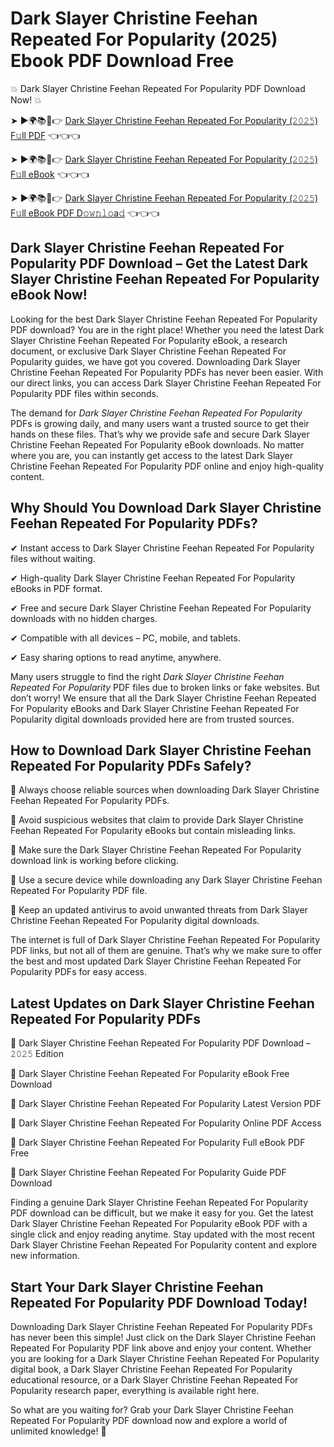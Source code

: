 # Dark Slayer Christine Feehan Repeated For Popularity (2025) Ebook PDF Download Free

💥 Dark Slayer Christine Feehan Repeated For Popularity PDF Download Now! 💥

➤ ►🌍📚📱👉 [Dark Slayer Christine Feehan Repeated For Popularity (𝟸𝟶𝟸𝟻) F𝚞ll PDF](https://getpdf.xyz/dark-slayer-christine-feehan-repeated-for-popularity) 👈👈👈


➤ ►🌍📚📱👉 [Dark Slayer Christine Feehan Repeated For Popularity (𝟸𝟶𝟸𝟻) F𝚞ll eBook](https://getpdf.xyz/dark-slayer-christine-feehan-repeated-for-popularity) 👈👈👈


➤ ►🌍📚📱👉 [Dark Slayer Christine Feehan Repeated For Popularity (𝟸𝟶𝟸𝟻) F𝚞ll eBook PDF D𝚘𝚠𝚗𝚕𝚘a𝚍](https://getpdf.xyz/dark-slayer-christine-feehan-repeated-for-popularity) 👈👈👈


## Dark Slayer Christine Feehan Repeated For Popularity PDF Download – Get the Latest Dark Slayer Christine Feehan Repeated For Popularity eBook Now!

Looking for the best Dark Slayer Christine Feehan Repeated For Popularity PDF download? You are in the right place! Whether you need the latest Dark Slayer Christine Feehan Repeated For Popularity eBook, a research document, or exclusive Dark Slayer Christine Feehan Repeated For Popularity guides, we have got you covered. Downloading Dark Slayer Christine Feehan Repeated For Popularity PDFs has never been easier. With our direct links, you can access Dark Slayer Christine Feehan Repeated For Popularity PDF files within seconds.

The demand for *Dark Slayer Christine Feehan Repeated For Popularity* PDFs is growing daily, and many users want a trusted source to get their hands on these files. That’s why we provide safe and secure Dark Slayer Christine Feehan Repeated For Popularity eBook downloads. No matter where you are, you can instantly get access to the latest Dark Slayer Christine Feehan Repeated For Popularity PDF online and enjoy high-quality content.

## Why Should You Download Dark Slayer Christine Feehan Repeated For Popularity PDFs?

✔ Instant access to Dark Slayer Christine Feehan Repeated For Popularity files without waiting.

✔ High-quality Dark Slayer Christine Feehan Repeated For Popularity eBooks in PDF format.

✔ Free and secure Dark Slayer Christine Feehan Repeated For Popularity downloads with no hidden charges.

✔ Compatible with all devices – PC, mobile, and tablets.

✔ Easy sharing options to read anytime, anywhere.

Many users struggle to find the right *Dark Slayer Christine Feehan Repeated For Popularity* PDF files due to broken links or fake websites. But don’t worry! We ensure that all the Dark Slayer Christine Feehan Repeated For Popularity eBooks and Dark Slayer Christine Feehan Repeated For Popularity digital downloads provided here are from trusted sources.

## How to Download Dark Slayer Christine Feehan Repeated For Popularity PDFs Safely?

📌 Always choose reliable sources when downloading Dark Slayer Christine Feehan Repeated For Popularity PDFs.

📌 Avoid suspicious websites that claim to provide Dark Slayer Christine Feehan Repeated For Popularity eBooks but contain misleading links.

📌 Make sure the Dark Slayer Christine Feehan Repeated For Popularity download link is working before clicking.

📌 Use a secure device while downloading any Dark Slayer Christine Feehan Repeated For Popularity PDF file.

📌 Keep an updated antivirus to avoid unwanted threats from Dark Slayer Christine Feehan Repeated For Popularity digital downloads.

The internet is full of Dark Slayer Christine Feehan Repeated For Popularity PDF links, but not all of them are genuine. That’s why we make sure to offer the best and most updated Dark Slayer Christine Feehan Repeated For Popularity PDFs for easy access.

## Latest Updates on Dark Slayer Christine Feehan Repeated For Popularity PDFs

🔹 Dark Slayer Christine Feehan Repeated For Popularity PDF Download – 𝟸𝟶𝟸𝟻 Edition

🔹 Dark Slayer Christine Feehan Repeated For Popularity eBook Free Download

🔹 Dark Slayer Christine Feehan Repeated For Popularity Latest Version PDF

🔹 Dark Slayer Christine Feehan Repeated For Popularity Online PDF Access

🔹 Dark Slayer Christine Feehan Repeated For Popularity Full eBook PDF Free

🔹 Dark Slayer Christine Feehan Repeated For Popularity Guide PDF Download

Finding a genuine Dark Slayer Christine Feehan Repeated For Popularity PDF download can be difficult, but we make it easy for you. Get the latest Dark Slayer Christine Feehan Repeated For Popularity eBook PDF with a single click and enjoy reading anytime. Stay updated with the most recent Dark Slayer Christine Feehan Repeated For Popularity content and explore new information.

## Start Your Dark Slayer Christine Feehan Repeated For Popularity PDF Download Today!

Downloading Dark Slayer Christine Feehan Repeated For Popularity PDFs has never been this simple! Just click on the Dark Slayer Christine Feehan Repeated For Popularity PDF link above and enjoy your content. Whether you are looking for a Dark Slayer Christine Feehan Repeated For Popularity digital book, a Dark Slayer Christine Feehan Repeated For Popularity educational resource, or a Dark Slayer Christine Feehan Repeated For Popularity research paper, everything is available right here.

So what are you waiting for? Grab your Dark Slayer Christine Feehan Repeated For Popularity PDF download now and explore a world of unlimited knowledge! 🚀